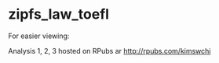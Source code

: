 # zipfs_law_toefl

For easier viewing:

Analysis 1, 2, 3 hosted on RPubs ar http://rpubs.com/kimswchi
